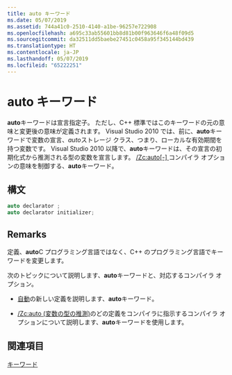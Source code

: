 ```yaml
---
title: auto キーワード
ms.date: 05/07/2019
ms.assetid: 744a41c0-2510-4140-a1be-96257e722908
ms.openlocfilehash: a695c33ab55601bb8d81b00f963646f6a48f09d5
ms.sourcegitcommit: da32511dd5baebe27451c0458a95f345144bd439
ms.translationtype: HT
ms.contentlocale: ja-JP
ms.lasthandoff: 05/07/2019
ms.locfileid: "65222251"
---
```

# <a name="auto-keyword"></a>auto キーワード

**auto**キーワードは宣言指定子。 ただし、C++ 標準ではこのキーワードの元の意味と変更後の意味が定義されます。 Visual Studio 2010 では、前に、**auto**キーワードで変数の宣言、*auto*ストレージ クラス、つまり、ローカルな有効期間を持つ変数です。 Visual Studio 2010 以降で、**auto**キーワードは、その宣言の初期化式から推測される型の変数を宣言します。 [/Zc:auto&#91;-&#93; ](../build/reference/zc-auto-deduce-variable-type.md)コンパイラ オプションの意味を制御する、**auto**キーワード。

## <a name="syntax"></a>構文

```cpp
auto declarator ;
auto declarator initializer;
```

## <a name="remarks"></a>Remarks

定義、**auto**C プログラミング言語ではなく、C++ のプログラミング言語でキーワードを変更します。

次のトピックについて説明します、**auto**キーワードと、対応するコンパイラ オプション。

- [自動](../cpp/auto-cpp.md)の新しい定義を説明します、**auto**キーワード。

- [/Zc:auto (変数の型の推測)](../build/reference/zc-auto-deduce-variable-type.md)のどの定義をコンパイラに指示するコンパイラ オプションについて説明します、**auto**キーワードを使用します。

## <a name="see-also"></a>関連項目

[キーワード](../cpp/keywords-cpp.md)